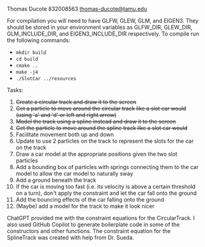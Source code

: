 Thomas Ducote 832008563 thomas-ducote@tamu.edu

For compilation you will need to have GLFW, GLEW, GLM, and EIGEN3. They should be stored in your environment variables as GLFW_DIR, GLEW_DIR, GLM_INCLUDE_DIR, and EIGEN3_INCLUDE_DIR respectively.
To compile run the following commands:
* `mkdir build`
* `cd build`
* `cmake ..`
* `make -j4`
* `./SlotCar ../resources`

Tasks:
 1. ~~Create a circular track and draw it to the screen~~
 2. ~~Get a particle to move around the circular track like a slot car would (using 'a' and 'd' or left and right arrow)~~
 3. ~~Model the track using a spline instead and draw it to the screen~~
 4. ~~Get the particle to move around the spline track like a slot car would~~
 5. Facilitate movement both up and down
 6. Update to use 2 particles on the track to represent the slots for the car on the track
 7. Draw a car model at the appropriate positions given the two slot particles
 8. Add a bounding box of particles with springs connecting them to the car model to allow the car model to naturally sway
 9.  Add a ground beneath the track
 10. If the car is moving too fast (i.e. its velocity is above a certain threshold on a turn), don't apply the constraint and let the car fall onto the ground
 11. Add the bouncing effects of the car falling onto the ground
 12. (Maybe) add a model for the track to make it look nicer

ChatGPT provided me with the constraint equations for the CircularTrack. I also used GitHub Copilot to generate boilerplate code in some of the constructors and other functions. The constraint equation for the SplineTrack was created with help from Dr. Sueda.